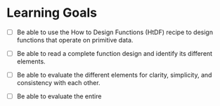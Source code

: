 # Learning Goals

- [ ] Be able to use the How to Design Functions (HtDF) recipe to design functions that operate on primitive data.
- [ ] Be able to read a complete function design and identify its different elements.
- [ ] Be able to evaluate the different elements for clarity, simplicity, and consistency with each other.
- [ ] Be able to evaluate the entire

